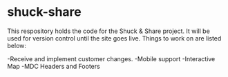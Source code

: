 # shuck-share

This respository holds the code for the Shuck & Share project. It will be used for version control until the site goes live. Things to work on are listed below:

-Receive and implement customer changes.
-Mobile support
-Interactive Map
-MDC Headers and Footers